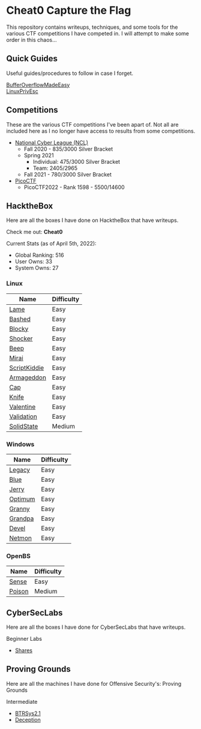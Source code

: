 # Cheat0 Capture the Flag
This repository contains writeups, techniques, and some tools for the various CTF competitions I have competed in. I will attempt to make some order in this chaos...

## Quick Guides
Useful guides/procedures to follow in case I forget.

[BufferOverflowMadeEasy](https://github.com/Cheat-0/CTF/tree/main/Guides/BufferOverflowMadeEasy)<br>
[LinuxPrivEsc](https://github.com/Cheat-0/CTF/tree/main/Guides/LinuxPrivEsc)

## Competitions
These are the various CTF competitions I've been apart of. Not all are included here as I no longer have access to results from some competitions.

- [National Cyber League (NCL)](https://cyberskyline.com/)
	- Fall 2020 - 835/3000 Silver Bracket
	- Spring 2021
		- Individual: 475/3000 Silver Bracket
		- Team: 2405/2965
	- Fall 2021 - 780/3000 Silver Bracket
- [PicoCTF](https://play.picoctf.org/login)
	- PicoCTF2022 - Rank 1598 - 5500/14600

## HacktheBox
Here are all the boxes I have done on HacktheBox that have writeups.

Check me out: **Cheat0**

Current Stats (as of April 5th, 2022):
- Global Ranking: 516
- User Owns: 33
- System Owns: 27

### Linux
| Name | Difficulty |
| ------ | --------- |
| [Lame](https://github.com/Cheat-0/CTF/tree/main/LearningPlatforms/hackthebox/machines/easy/lame) | Easy |
| [Bashed](https://github.com/Cheat-0/CTF/tree/main/LearningPlatforms/hackthebox/machines/easy/bashed) | Easy |
| [Blocky](https://github.com/Cheat-0/CTF/tree/main/LearningPlatforms/hackthebox/machines/easy/blocky) | Easy |
| [Shocker](https://github.com/Cheat-0/CTF/tree/main/LearningPlatforms/hackthebox/machines/easy/shocker) | Easy |
| [Beep](https://github.com/Cheat-0/CTF/tree/main/LearningPlatforms/hackthebox/machines/easy/beep) | Easy |
| [Mirai](https://github.com/Cheat-0/CTF/tree/main/LearningPlatforms/hackthebox/machines/easy/mirai) | Easy |
| [ScriptKiddie](https://github.com/Cheat-0/CTF/tree/main/LearningPlatforms/hackthebox/machines/easy/scriptkiddie) | Easy |
| [Armageddon](https://github.com/Cheat-0/CTF/tree/main/LearningPlatforms/hackthebox/machines/easy/armageddon) | Easy |
| [Cap](https://github.com/Cheat-0/CTF/tree/main/LearningPlatforms/hackthebox/machines/easy/cap) | Easy |
| [Knife](https://github.com/Cheat-0/CTF/tree/main/LearningPlatforms/hackthebox/machines/easy/knife) | Easy |
| [Valentine](https://github.com/Cheat-0/CTF/tree/main/LearningPlatforms/hackthebox/machines/easy/valentine) | Easy |
| [Validation](https://github.com/Cheat-0/CTF/tree/main/LearningPlatforms/hackthebox/machines/easy/validation) | Easy |
| [SolidState](https://github.com/Cheat-0/CTF/tree/main/LearningPlatforms/hackthebox/machines/medium/solidstate) | Medium |

### Windows
| Name | Difficulty |
| --- | --- |
| [Legacy](https://github.com/Cheat-0/CTF/tree/main/LearningPlatforms/hackthebox/machines/easy/legacy) | Easy | 
| [Blue](https://github.com/Cheat-0/CTF/tree/main/LearningPlatforms/hackthebox/machines/easy/blue) | Easy |
| [Jerry](https://github.com/Cheat-0/CTF/tree/main/LearningPlatforms/hackthebox/machines/easy/jerry) | Easy |
| [Optimum](https://github.com/Cheat-0/CTF/tree/main/LearningPlatforms/hackthebox/machines/easy/optimum) | Easy |
| [Granny](https://github.com/Cheat-0/CTF/tree/main/LearningPlatforms/hackthebox/machines/easy/granny) | Easy | 
| [Grandpa](https://github.com/Cheat-0/CTF/tree/main/LearningPlatforms/hackthebox/machines/easy/grandpa) | Easy |
| [Devel](https://github.com/Cheat-0/CTF/tree/main/LearningPlatforms/hackthebox/machines/easy/devel) | Easy |
| [Netmon](https://github.com/Cheat-0/CTF/tree/main/LearningPlatforms/hackthebox/machines/easy/netmon) | Easy |

### OpenBS
| Name  | Difficulty |
| --- | --- |
| [Sense](https://github.com/Cheat-0/CTF/tree/main/LearningPlatforms/hackthebox/machines/easy/sense) | Easy |
| [Poison](https://github.com/Cheat-0/CTF/tree/main/LearningPlatforms/hackthebox/machines/medium/poison) | Medium |

## CyberSecLabs
Here are all the boxes I have done for CyberSecLabs that have writeups.

Beginner Labs
- [Shares](https://github.com/Cheat-0/CTF/tree/main/LearningPlatforms/CyberSecLabs/BeginnerLabs/shares)

## Proving Grounds
Here are all the machines I have done for Offensive Security's: Proving Grounds

Intermediate
- [BTRSys2.1](https://github.com/Cheat-0/CTF/tree/main/LearningPlatforms/ProvingGrounds/BTRSys2.1)
- [Deception](https://github.com/Cheat-0/CTF/tree/main/LearningPlatforms/ProvingGrounds/Deception)
